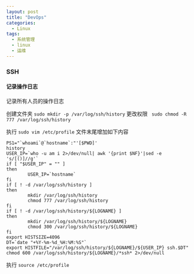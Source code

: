 ```yaml
---
layout: post
title: "DevOps"
categories:
  - Linux
tags:
  - 系统管理
  - linux
  - 运维
---
```



### SSH
#### 记录操作日志
记录所有人员的操作日志

创建文件夹 ```sudo mkdir -p /var/log/ssh/history```
更改权限 ``` sudo chmod -R 777 /var/log/ssh/history```

执行 ```sudo vim /etc/profile```
文件末尾增加如下内容
```shell
PS1="`whoami`@`hostname`:"'[$PWD]'
history
USER_IP=`who -u am i 2>/dev/null| awk '{print $NF}'|sed -e 's/[()]//g'`
if [ "$USER_IP" = "" ]
then
        USER_IP=`hostname`
fi
if [ ! -d /var/log/ssh/history ]
then
        mkdir /var/log/ssh/history
        chmod 777 /var/log/ssh/history
fi
if [ ! -d /var/log/ssh/history/${LOGNAME} ]
then
        mkdir /var/log/ssh/history/${LOGNAME}
        chmod 300 /var/log/ssh/history/${LOGNAME}
fi
export HISTSIZE=4096
DT=`date "+%Y-%m-%d_%H:%M:%S"`
export HISTFILE="/var/log/ssh/history/${LOGNAME}/${USER_IP} ssh.$DT"
chmod 600 /var/log/ssh/history/${LOGNAME}/*ssh* 2>/dev/null
```
执行 ```source /etc/profile```
